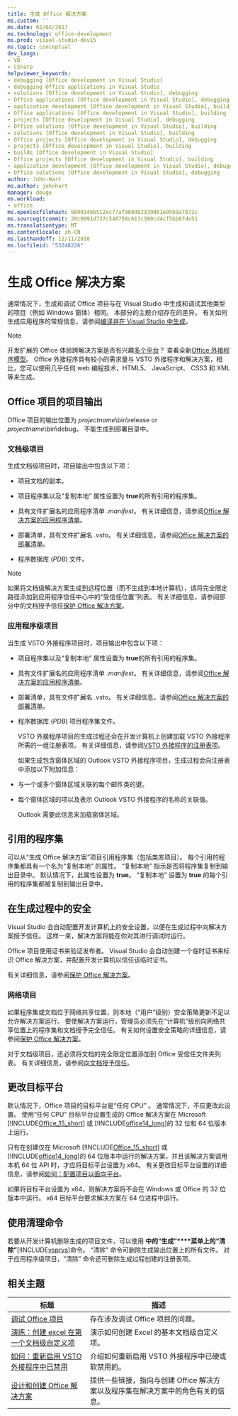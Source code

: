 ```yaml
---
title: 生成 Office 解决方案
ms.custom: ''
ms.date: 02/02/2017
ms.technology: office-development
ms.prod: visual-studio-dev15
ms.topic: conceptual
dev_langs:
- VB
- CSharp
helpviewer_keywords:
- debugging [Office development in Visual Studio]
- debugging Office applications in Visual Studio
- solutions [Office development in Visual Studio], debugging
- Office applications [Office development in Visual Studio], debugging
- application development [Office development in Visual Studio], building
- Office applications [Office development in Visual Studio], building
- projects [Office development in Visual Studio], debugging
- Office solutions [Office development in Visual Studio], building
- solutions [Office development in Visual Studio], building
- Office projects [Office development in Visual Studio], debugging
- projects [Office development in Visual Studio], building
- builds [Office development in Visual Studio]
- Office projects [Office development in Visual Studio], building
- application development [Office development in Visual Studio], debugging
- Office solutions [Office development in Visual Studio], debugging
author: John-Hart
ms.author: johnhart
manager: douge
ms.workload:
- office
ms.openlocfilehash: 989014bb512ec77af908d823390b1e95b9a7872c
ms.sourcegitcommit: 20c0991d737c540750c613c380cd4cf5bb07de51
ms.translationtype: MT
ms.contentlocale: zh-CN
ms.lasthandoff: 12/11/2018
ms.locfileid: "53248226"
---
```

# <a name="build-office-solutions"></a>生成 Office 解决方案
  通常情况下，生成和调试 Office 项目与在 Visual Studio 中生成和调试其他类型的项目（例如 Windows 窗体）相同。 本部分的主题介绍存在的差异。 有关如何生成应用程序的常规信息，请参阅[编译并在 Visual Studio 中生成](/visualstudio/ide/compiling-and-building-in-visual-studio)。  
  
> [!NOTE]  
>  开发扩展的 Office 体验跨解决方案是否有兴趣[多个平台](https://dev.office.com/add-in-availability)？ 查看全新[Office 外接程序模型](https://dev.office.com/docs/add-ins/overview/office-add-ins)。 Office 外接程序具有较小的需求量与 VSTO 外接程序和解决方案，相比，您可以使用几乎任何 web 编程技术，HTML5、 JavaScript、 CSS3 和 XML 等来生成。  
  
## <a name="project-output-for-office-projects"></a>Office 项目的项目输出  
 Office 项目的输出位置为 *projectname*\bin\release or *projectname*\bin\debug。 不能生成到部署目录中。  
  
### <a name="document-level-projects"></a>文档级项目  
 生成文档级项目时，项目输出中包含以下项：  
  
-   项目文档的副本。  
  
-   项目程序集以及“复制本地”  属性设置为 **true**的所有引用的程序集。  
  
-   具有文件扩展名的应用程序清单 *.manifest*。 有关详细信息，请参阅[Office 解决方案的应用程序清单](../vsto/application-manifests-for-office-solutions.md)。  
  
-   部署清单，具有文件扩展名 *.vsto*。 有关详细信息，请参阅[Office 解决方案的部署清单](../vsto/deployment-manifests-for-office-solutions.md)。  
  
-   程序数据库 (*PDB*) 文件。  
  
> [!NOTE]  
>  如果将文档级解决方案生成到远程位置（而不生成到本地计算机），请将完全限定路径添加到应用程序信任中心中的“受信任位置”列表。 有关详细信息，请参阅部分中的文档授予信任[保护 Office 解决方案](../vsto/securing-office-solutions.md)。  
  
### <a name="application-level-projects"></a>应用程序级项目  
 当生成 VSTO 外接程序项目时，项目输出中包含以下项：  
  
- 项目程序集以及“复制本地”  属性设置为 **true**的所有引用的程序集。  
  
- 具有文件扩展名的应用程序清单 *.manifest*。 有关详细信息，请参阅[Office 解决方案的应用程序清单](../vsto/application-manifests-for-office-solutions.md)。  
  
- 部署清单，具有文件扩展名 *.vsto*。 有关详细信息，请参阅[Office 解决方案的部署清单](../vsto/deployment-manifests-for-office-solutions.md)。  
  
- 程序数据库 (*PDB*) 项目程序集文件。  
  
  VSTO 外接程序项目的生成过程还会在开发计算机上创建加载 VSTO 外接程序所需的一组注册表项。 有关详细信息，请参阅[VSTO 外接程序的注册表项](../vsto/registry-entries-for-vsto-add-ins.md)。  
  
  如果生成包含窗体区域的 Outlook VSTO 外接程序项目，生成过程会向注册表中添加以下附加信息：  
  
- 与一个或多个窗体区域关联的每个邮件类的键。  
  
- 每个窗体区域的项以及表示 Outlook VSTO 外接程序的名称的关联值。  
  
  Outlook 需要此信息来加载窗体区域。  
  
## <a name="referenced-assemblies"></a>引用的程序集  
 可以从“生成 Office 解决方案”项目引用程序集（包括类库项目）。 每个引用的程序集都具有一个名为“复制本地” 的属性。 “复制本地” 指示是否将程序集复制到输出目录中。 默认情况下，此属性设置为 **true**。 “复制本地”  设置为 **true** 的每个引用的程序集都被复制到输出目录中。  
  
## <a name="security-during-the-build-process"></a>在生成过程中的安全  
 Visual Studio 会自动配置开发计算机上的安全设置，以便在生成过程中向解决方案授予信任。 这样一来，解决方案将能在你对其进行调试时运行。  
  
 Office 项目使用证书来验证发布者。 Visual Studio 会自动创建一个临时证书来标识 Office 解决方案，并配置开发计算机以信任该临时证书。  
  
 有关详细信息，请参阅[保护 Office 解决方案](../vsto/securing-office-solutions.md)。  
  
### <a name="network-projects"></a>网络项目  
 如果程序集或文档位于网络共享位置，则本地（“用户”级别）安全策略更新不足以允许解决方案运行。 要使解决方案运行，管理员必须先在“计算机”级别向网络共享位置上的程序集和文档授予完全信任。 有关如何设置安全策略的详细信息，请参阅[保护 Office 解决方案](../vsto/securing-office-solutions.md)。  
  
 对于文档级项目，还必须将文档的完全限定位置添加到 Office 受信任文件夹列表。 有关详细信息，请参阅[向文档授予信任](../vsto/granting-trust-to-documents.md)。  
  
## <a name="change-the-platform-target"></a>更改目标平台  
 默认情况下，Office 项目的目标平台是“任何 CPU” 。 通常情况下，不应更改此设置。 使用“任何 CPU”  目标平台设置生成的 Office 解决方案在 Microsoft [!INCLUDE[Office_15_short](../vsto/includes/office-15-short-md.md)] 或 [!INCLUDE[office14_long](../vsto/includes/office14-long-md.md)]的 32 位和 64 位版本上运行。  
  
 只有在创建仅在 Microsoft [!INCLUDE[Office_15_short](../vsto/includes/office-15-short-md.md)] 或 [!INCLUDE[office14_long](../vsto/includes/office14-long-md.md)]的 64 位版本中运行的解决方案，并且该解决方案调用本机 64 位 API 时，才应将目标平台设置为 x64。 有关更改目标平台设置的详细信息，请参阅[如何：配置项目以面向平台](../ide/how-to-configure-projects-to-target-platforms.md)。  
  
 如果将目标平台设置为 x64，则解决方案将不会在 Windows 或 Office 的 32 位版本中运行。 x64 目标平台要求解决方案在 64 位进程中运行。  
  
## <a name="use-the-clean-command"></a>使用清理命令  
 若要从开发计算机删除生成的项目文件，可以使用 **中的“生成”****菜单上的“清除”**[!INCLUDE[vsprvs](../sharepoint/includes/vsprvs-md.md)]命令。 “清除”  命令可删除生成输出位置上的所有文件。 对于应用程序级项目，“清除”  命令还可删除生成过程创建的注册表项。  
  
## <a name="related-topics"></a>相关主题  
  
|标题|描述|  
|-----------|-----------------|  
|[调试 Office 项目](../vsto/debugging-office-projects.md)|存在涉及调试 Office 项目的问题。|  
|[演练：创建 excel 在第一个文档级自定义项](../vsto/walkthrough-creating-your-first-document-level-customization-for-excel.md)|演示如何创建 Excel 的基本文档级自定义项。|  
|[如何：重新启用 VSTO 外接程序中已禁用](../vsto/how-to-re-enable-a-vsto-add-in-that-has-been-disabled.md)|介绍如何重新启用 VSTO 外接程序中已硬或软禁用的。|  
|[设计和创建 Office 解决方案](../vsto/designing-and-creating-office-solutions.md)|提供一些链接，指向与创建 Office 解决方案以及程序集在解决方案中的角色有关的信息。|  
  
  